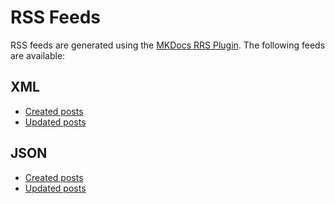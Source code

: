 # RSS Feeds

RSS feeds are generated using the [MKDocs RRS Plugin](https://guts.github.io/mkdocs-rss-plugin). The following feeds are available:

## XML

- [Created posts](/feed_rss_created.xml)
- [Updated posts](/feed_rss_updated.xml)

## JSON

- [Created posts](/feed_rss_created.json)
- [Updated posts](/feed_rss_updated.json)